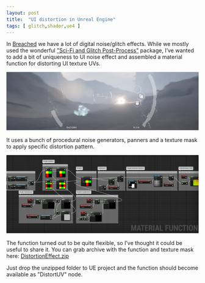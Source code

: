```yaml
---
layout: post
title:  "UI distortion in Unreal Engine"
tags: [ glitch,shader,ue4 ]
---
```


In [Breached](http://breached-game.com/) we have a lot of digital noise/glitch effects. While we mostly used the wonderful ["Sci-Fi and Glitch Post-Process"](https://www.unrealengine.com/marketplace/sci-fi-and-glitch-post-process) package, I’ve wanted to add a bit of uniqueness to UI noise effect and assembled a material function for distorting UI texture UVs.

![](assets/images/posts/ue-glitch-1.png)

It uses a bunch of procedural noise generators, panners and a texture mask to apply specific distortion pattern. 

![](assets/images/posts/ue-glitch-2.png)

The function turned out to be quite flexible, so I’ve thought it could be useful to share it. You can grab archive with the function and texture mask here: [DistortionEffect.zip](https://drive.google.com/open?id=11wTOVe6jKvPIKUR_51Md6lHByAz5gtsc)

Just drop the unzipped folder to UE project and the function should become available as "DistortUV" node.
